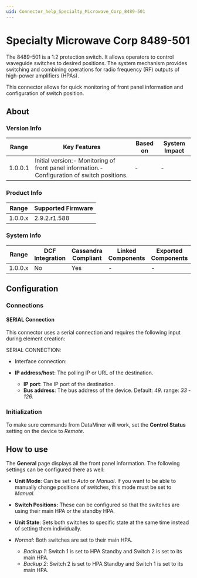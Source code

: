 ```yaml
---
uid: Connector_help_Specialty_Microwave_Corp_8489-501
---
```


# Specialty Microwave Corp 8489-501

The 8489-501 is a 1:2 protection switch. It allows operators to control waveguide switches to desired positions. The system mechanism provides switching and combining operations for radio frequency (RF) outputs of high-power amplifiers (HPAs).

This connector allows for quick monitoring of front panel information and configuration of switch position.

## About

### Version Info

| **Range** | **Key Features**                                                                             | **Based on** | **System Impact** |
|-----------|----------------------------------------------------------------------------------------------|--------------|-------------------|
| 1.0.0.1   | Initial version:- Monitoring of front panel information.- Configuration of switch positions. | \-           | \-                |

### Product Info

| **Range** | **Supported Firmware** |
|-----------|------------------------|
| 1.0.0.x   | 2.9.2.r1.588           |

### System Info

| **Range** | **DCF Integration** | **Cassandra Compliant** | **Linked Components** | **Exported Components** |
|-----------|---------------------|-------------------------|-----------------------|-------------------------|
| 1.0.0.x   | No                  | Yes                     | \-                    | \-                      |

## Configuration

### Connections

#### SERIAL Connection

This connector uses a serial connection and requires the following input during element creation:

SERIAL CONNECTION:

- Interface connection:

- **IP address/host**: The polling IP or URL of the destination.
  - **IP port**: The IP port of the destination.
  - **Bus address**: The bus address of the device. Default: *49*. range: *33* - *126.*

### Initialization

To make sure commands from DataMiner will work, set the **Control Status** setting on the device to *Remote*.

## How to use

The **General** page displays all the front panel information. The following settings can be configured there as well:

- **Unit Mode**: Can be set to *Auto* or *Manual*. If you want to be able to manually change positions of switches, this mode must be set to *Manual*.

- **Switch Positions:** These can be configured so that the switches are using their main HPA or the standby HPA.

- **Unit State**: Sets both switches to specific state at the same time instead of setting them individually.

- *Normal*: Both switches are set to their main HPA.
  - *Backup 1*: Switch 1 is set to HPA Standby and Switch 2 is set to its main HPA.
  - *Backup 2*: Switch 2 is set to HPA Standby and Switch 1 is set to its main HPA.
